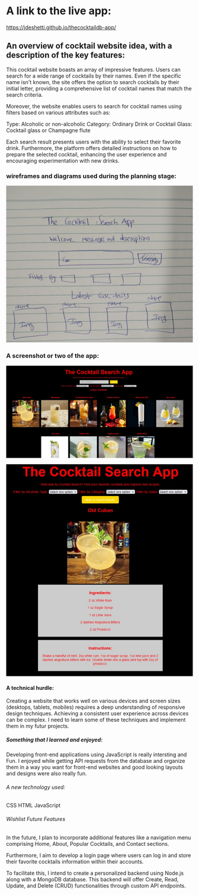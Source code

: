 
# A link to the live app:

https://jdeshetti.github.io/thecocktaildb-app/


    
## An overview of cocktail website idea, with a description of the key features:

This cocktail website boasts an array of impressive features. Users can search for a wide range of cocktails by their names. Even if the specific name isn't known, the site offers the option to search cocktails by their initial letter, providing a comprehensive list of cocktail names that match the search criteria.

Moreover, the website enables users to search for cocktail names using filters based on various attributes such as:

Type: Alcoholic or non-alcoholic
Category: Ordinary Drink or Cocktail
Glass: Cocktail glass or Champagne flute

Each search result presents users with the ability to select their favorite drink. Furthermore, the platform offers detailed instructions on how to prepare the selected cocktail, enhancing the user experience and encouraging experimentation with new drinks.

  
### wireframes and diagrams used during the planning stage:
![Wireframe](/screenshots/Wireframe.jpg)


### A screenshot or two of the app: 
![HomePage](/screenshots/HomePage.jpg)

![ResultsPage](/screenshots/Results-Detailed-Page.jpg)
    

#### A technical hurdle:

Creating a website that works well on various devices and screen sizes (desktops, tablets, mobiles) requires a deep understanding of responsive design techniques. Achieving a consistent user experience across devices can be complex. I need to learn some of these techniques and implement them in my futur projects.


    
##### Something that I learned and enjoyed:

Developing front-end applications using JavaScript is really intersting and Fun. I enjoyed while getting API requests from the database and organize them in a way you want for front-end websites and good looking layouts and designs were also really fun.


 
###### A new technology used:

CSS
HTML
JavaScript



###### Wishlist Future Features

In the future, I plan to incorporate additional features like a navigation menu comprising Home, About, Popular Cocktails, and Contact sections.

Furthermore, I aim to develop a login page where users can log in and store their favorite cocktails information within their accounts.

To facilitate this, I intend to create a personalized backend using Node.js along with a MongoDB database. This backend will offer Create, Read, Update, and Delete (CRUD) functionalities through custom API endpoints.



